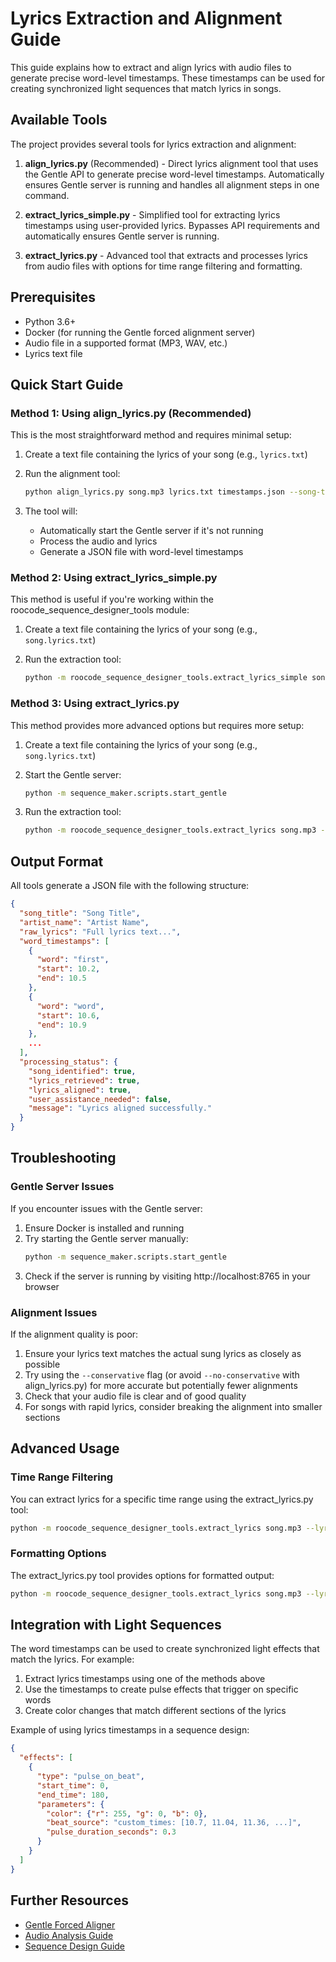 # Lyrics Extraction and Alignment Guide

This guide explains how to extract and align lyrics with audio files to generate precise word-level timestamps. These timestamps can be used for creating synchronized light sequences that match lyrics in songs.

## Available Tools

The project provides several tools for lyrics extraction and alignment:

1. **align_lyrics.py** (Recommended) - Direct lyrics alignment tool that uses the Gentle API to generate precise word-level timestamps. Automatically ensures Gentle server is running and handles all alignment steps in one command.

2. **extract_lyrics_simple.py** - Simplified tool for extracting lyrics timestamps using user-provided lyrics. Bypasses API requirements and automatically ensures Gentle server is running.

3. **extract_lyrics.py** - Advanced tool that extracts and processes lyrics from audio files with options for time range filtering and formatting.

## Prerequisites

- Python 3.6+
- Docker (for running the Gentle forced alignment server)
- Audio file in a supported format (MP3, WAV, etc.)
- Lyrics text file

## Quick Start Guide

### Method 1: Using align_lyrics.py (Recommended)

This is the most straightforward method and requires minimal setup:

1. Create a text file containing the lyrics of your song (e.g., `lyrics.txt`)

2. Run the alignment tool:
   ```bash
   python align_lyrics.py song.mp3 lyrics.txt timestamps.json --song-title "Song Title" --artist-name "Artist Name"
   ```

3. The tool will:
   - Automatically start the Gentle server if it's not running
   - Process the audio and lyrics
   - Generate a JSON file with word-level timestamps

### Method 2: Using extract_lyrics_simple.py

This method is useful if you're working within the roocode_sequence_designer_tools module:

1. Create a text file containing the lyrics of your song (e.g., `song.lyrics.txt`)

2. Run the extraction tool:
   ```bash
   python -m roocode_sequence_designer_tools.extract_lyrics_simple song.mp3 song.lyrics.txt song.synced_lyrics.json --song-title "Song Title" --artist-name "Artist Name"
   ```

### Method 3: Using extract_lyrics.py

This method provides more advanced options but requires more setup:

1. Create a text file containing the lyrics of your song (e.g., `song.lyrics.txt`)

2. Start the Gentle server:
   ```bash
   python -m sequence_maker.scripts.start_gentle
   ```

3. Run the extraction tool:
   ```bash
   python -m roocode_sequence_designer_tools.extract_lyrics song.mp3 --lyrics-file song.lyrics.txt --output song.synced_lyrics.json --conservative
   ```

## Output Format

All tools generate a JSON file with the following structure:

```json
{
  "song_title": "Song Title",
  "artist_name": "Artist Name",
  "raw_lyrics": "Full lyrics text...",
  "word_timestamps": [
    {
      "word": "first",
      "start": 10.2,
      "end": 10.5
    },
    {
      "word": "word",
      "start": 10.6,
      "end": 10.9
    },
    ...
  ],
  "processing_status": {
    "song_identified": true,
    "lyrics_retrieved": true,
    "lyrics_aligned": true,
    "user_assistance_needed": false,
    "message": "Lyrics aligned successfully."
  }
}
```

## Troubleshooting

### Gentle Server Issues

If you encounter issues with the Gentle server:

1. Ensure Docker is installed and running
2. Try starting the Gentle server manually:
   ```bash
   python -m sequence_maker.scripts.start_gentle
   ```
3. Check if the server is running by visiting http://localhost:8765 in your browser

### Alignment Issues

If the alignment quality is poor:

1. Ensure your lyrics text matches the actual sung lyrics as closely as possible
2. Try using the `--conservative` flag (or avoid `--no-conservative` with align_lyrics.py) for more accurate but potentially fewer alignments
3. Check that your audio file is clear and of good quality
4. For songs with rapid lyrics, consider breaking the alignment into smaller sections

## Advanced Usage

### Time Range Filtering

You can extract lyrics for a specific time range using the extract_lyrics.py tool:

```bash
python -m roocode_sequence_designer_tools.extract_lyrics song.mp3 --lyrics-file lyrics.txt --output timestamps.json --start-time 30 --end-time 60
```

### Formatting Options

The extract_lyrics.py tool provides options for formatted output:

```bash
python -m roocode_sequence_designer_tools.extract_lyrics song.mp3 --lyrics-file lyrics.txt --format-text --include-timestamps
```

## Integration with Light Sequences

The word timestamps can be used to create synchronized light effects that match the lyrics. For example:

1. Extract lyrics timestamps using one of the methods above
2. Use the timestamps to create pulse effects that trigger on specific words
3. Create color changes that match different sections of the lyrics

Example of using lyrics timestamps in a sequence design:

```json
{
  "effects": [
    {
      "type": "pulse_on_beat",
      "start_time": 0,
      "end_time": 180,
      "parameters": {
        "color": {"r": 255, "g": 0, "b": 0},
        "beat_source": "custom_times: [10.7, 11.04, 11.36, ...]",
        "pulse_duration_seconds": 0.3
      }
    }
  ]
}
```

## Further Resources

- [Gentle Forced Aligner](https://github.com/lowerquality/gentle)
- [Audio Analysis Guide](audio_analysis_report_tool.md)
- [Sequence Design Guide](roocode_user_guide_sequence_design.md)